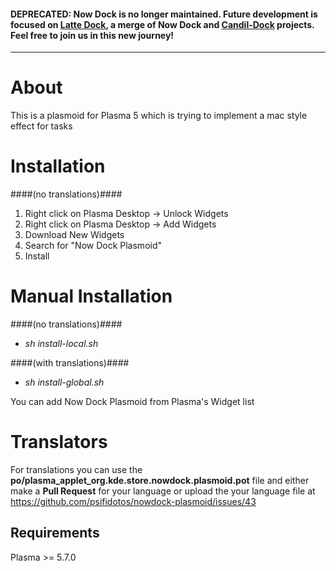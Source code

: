 #### DEPRECATED: Now Dock is no longer maintained. Future development is focused on [Latte Dock](https://github.com/psifidotos/Latte-Dock), a merge of Now Dock and [Candil-Dock](https://github.com/audoban/Candil-Dock) projects. Feel free to join us in this new journey!

-------------

About
=====
This is a plasmoid for Plasma 5 which is trying to implement a
mac style effect for tasks

Installation
============
####(no translations)####

1. Right click on Plasma Desktop -> Unlock Widgets
2. Right click on Plasma Desktop -> Add Widgets
3. Download New Widgets
4. Search for "Now Dock Plasmoid"
5. Install

Manual Installation
============

####(no translations)####
- _sh install-local.sh_

####(with translations)####
- _sh install-global.sh_

You can add Now Dock Plasmoid from Plasma's Widget list

Translators
============
For translations you can use the **po/plasma_applet_org.kde.store.nowdock.plasmoid.pot** file and either make a **Pull Request** for your language or upload the your language file at https://github.com/psifidotos/nowdock-plasmoid/issues/43


    
Requirements  
------------
Plasma >= 5.7.0
